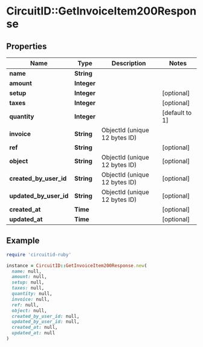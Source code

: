 # CircuitID::GetInvoiceItem200Response

## Properties

| Name | Type | Description | Notes |
| ---- | ---- | ----------- | ----- |
| **name** | **String** |  |  |
| **amount** | **Integer** |  |  |
| **setup** | **Integer** |  | [optional] |
| **taxes** | **Integer** |  | [optional] |
| **quantity** | **Integer** |  | [default to 1] |
| **invoice** | **String** | ObjectId (unique 12 bytes ID) |  |
| **ref** | **String** |  | [optional] |
| **object** | **String** | ObjectId (unique 12 bytes ID) | [optional] |
| **created_by_user_id** | **String** | ObjectId (unique 12 bytes ID) | [optional] |
| **updated_by_user_id** | **String** | ObjectId (unique 12 bytes ID) | [optional] |
| **created_at** | **Time** |  | [optional] |
| **updated_at** | **Time** |  | [optional] |

## Example

```ruby
require 'circuitid-ruby'

instance = CircuitID::GetInvoiceItem200Response.new(
  name: null,
  amount: null,
  setup: null,
  taxes: null,
  quantity: null,
  invoice: null,
  ref: null,
  object: null,
  created_by_user_id: null,
  updated_by_user_id: null,
  created_at: null,
  updated_at: null
)
```

